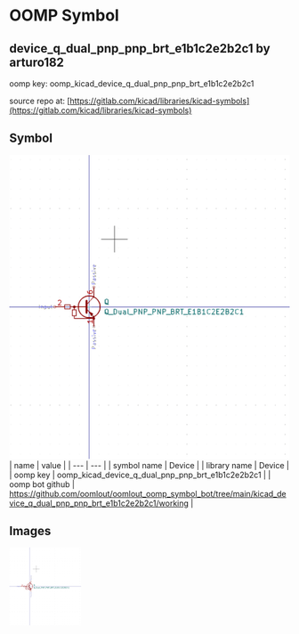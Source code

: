 # OOMP Symbol  
## device_q_dual_pnp_pnp_brt_e1b1c2e2b2c1  by arturo182  
  
oomp key: oomp_kicad_device_q_dual_pnp_pnp_brt_e1b1c2e2b2c1  
  
source repo at: [https://gitlab.com/kicad/libraries/kicad-symbols](https://gitlab.com/kicad/libraries/kicad-symbols)  
## Symbol  
  
[![working.png](working_600.png)](working.png)  
| name | value | 
| --- | --- | 
| symbol name | Device | 
| library name | Device | 
| oomp key | oomp_kicad_device_q_dual_pnp_pnp_brt_e1b1c2e2b2c1 | 
| oomp bot github | https://github.com/oomlout/oomlout_oomp_symbol_bot/tree/main/kicad_device_q_dual_pnp_pnp_brt_e1b1c2e2b2c1/working | 
## Images  
  
[![working.png](working_140.png)](working.png)  
